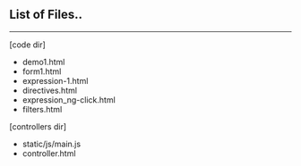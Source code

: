 ## List of Files..


---
[code dir]
- demo1.html
- form1.html
- expression-1.html
- directives.html
- expression_ng-click.html
- filters.html


[controllers dir]
- static/js/main.js
- controller.html
